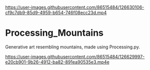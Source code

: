

https://user-images.githubusercontent.com/86515484/126630106-cf9c7db9-85d9-4959-b654-746f08ecc23d.mp4

# Processing_Mountains
Generative art resembling mountains, made using Processing.py.

https://user-images.githubusercontent.com/86515484/126629997-e20cb901-9b26-4912-ba82-891ea90535e3.mp4e
